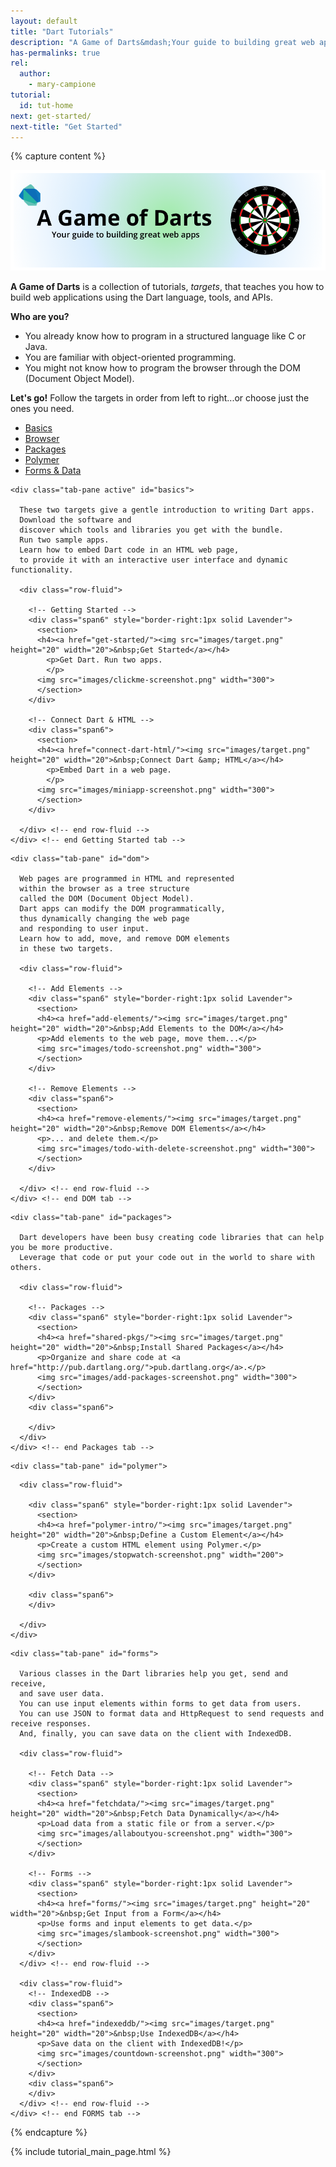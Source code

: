 ```yaml
---
layout: default
title: "Dart Tutorials"
description: "A Game of Darts&mdash;Your guide to building great web apps."
has-permalinks: true
rel:
  author:
    - mary-campione
tutorial:
  id: tut-home
next: get-started/
next-title: "Get Started"
---
```


{% capture content %}

<img src="images/banner.png">

**A Game of Darts**
is a collection of tutorials, _targets_,
that teaches you how to build web applications
using the Dart language, tools, and APIs.

<strong>Who are you?</strong>
<ul>
<li> You already know how to program in a structured language like C or Java.</li>
<li> You are familiar with object-oriented programming.</li>
<li> You might not know how to program the browser through the DOM (Document Object Model).</li>
</ul>

<strong>Let's go!</strong> Follow the targets in order from left to right...or choose just the ones you need.

<div class="tute-tabs">
<div class="tabbable">
  <ul class="nav nav-tabs">
    <li class="active"><a href="#basics" data-toggle="tab">Basics</a></li>
    <li><a href="#dom" data-toggle="tab">Browser</a></li>
    <li><a href="#packages" data-toggle="tab">Packages</a></li>
    <li><a href="#polymer" data-toggle="tab">Polymer</a></li>
    <li><a href="#forms" data-toggle="tab">Forms & Data</a></li>
    <!--<li><a href="#mobile" data-toggle="tab">Mobile</a></li>-->
  </ul>

  <div class="tab-content">

  <!-- BASICS TAB -->
    <div class="tab-pane active" id="basics">

      These two targets give a gentle introduction to writing Dart apps.
      Download the software and
      discover which tools and libraries you get with the bundle.
      Run two sample apps.
      Learn how to embed Dart code in an HTML web page,
      to provide it with an interactive user interface and dynamic functionality.

      <div class="row-fluid">

        <!-- Getting Started -->
        <div class="span6" style="border-right:1px solid Lavender">
          <section>
          <h4><a href="get-started/"><img src="images/target.png" height="20" width="20">&nbsp;Get Started</a></h4>
            <p>Get Dart. Run two apps.
            </p>
          <img src="images/clickme-screenshot.png" width="300">
          </section>
        </div>

        <!-- Connect Dart & HTML -->
        <div class="span6">
          <section>
          <h4><a href="connect-dart-html/"><img src="images/target.png" height="20" width="20">&nbsp;Connect Dart &amp; HTML</a></h4>
            <p>Embed Dart in a web page.
            </p>
          <img src="images/miniapp-screenshot.png" width="300">
          </section>
        </div>

      </div> <!-- end row-fluid -->
    </div> <!-- end Getting Started tab -->

  <!-- DOM TAB -->
    <div class="tab-pane" id="dom">

      Web pages are programmed in HTML and represented
      within the browser as a tree structure
      called the DOM (Document Object Model).
      Dart apps can modify the DOM programmatically,
      thus dynamically changing the web page
      and responding to user input.
      Learn how to add, move, and remove DOM elements
      in these two targets.

      <div class="row-fluid">

        <!-- Add Elements -->
        <div class="span6" style="border-right:1px solid Lavender">
          <section>
          <h4><a href="add-elements/"><img src="images/target.png" height="20" width="20">&nbsp;Add Elements to the DOM</a></h4>
          <p>Add elements to the web page, move them...</p>
          <img src="images/todo-screenshot.png" width="300">
          </section>
        </div>

        <!-- Remove Elements -->
        <div class="span6">
          <section>
          <h4><a href="remove-elements/"><img src="images/target.png" height="20" width="20">&nbsp;Remove DOM Elements</a></h4>
          <p>... and delete them.</p>
          <img src="images/todo-with-delete-screenshot.png" width="300">
          </section>
        </div>

      </div> <!-- end row-fluid -->
    </div> <!-- end DOM tab -->

  <!-- PACKAGES TAB -->
    <div class="tab-pane" id="packages">

      Dart developers have been busy creating code libraries that can help you be more productive.
      Leverage that code or put your code out in the world to share with others.

      <div class="row-fluid">

        <!-- Packages -->
        <div class="span6" style="border-right:1px solid Lavender">
          <section>
          <h4><a href="shared-pkgs/"><img src="images/target.png" height="20" width="20">&nbsp;Install Shared Packages</a></h4>
          <p>Organize and share code at <a href="http://pub.dartlang.org/">pub.dartlang.org</a>.</p>
          <img src="images/add-packages-screenshot.png" width="300">
          </section>
        </div>
        <div class="span6">

        </div>
      </div>
    </div> <!-- end Packages tab -->

  <!-- DEPRECATED: WEB UI TAB -->
  <!--
    <div class="tab-pane" id="webui">

<aside class="alert" style="background-color:Lavender;color:SlateBlue">
  <font size="24">
  <i class="icon-bullhorn"> </i>
  </font>
  Web UI is being upgraded to
  <a href="/polymer-dart/" target="_blank">Polymer.dart</a>.
  We've just added a tutorial about
  <a href="/docs/tutorials/polymer/">Polymer Elements</a>,
  one key feature of Polymer.
  We've also provided Polymer.dart versions of the tutorial's Web UI apps.
  Check out the
  <a href="https://github.com/dart-lang/dart-tutorials-samples/tree/master/web/"
         target="_blank">tutorials's code repo</a> on github.
</aside>

      Web components and templates are the next great ideas in web application development.
      Together they provide the building blocks to create richer and more dynamic web applications.
      With the Dart team’s <a href="http://pub.dartlang.org/packages/web_ui">Web UI package</a>,
      you can get started using web components and templates now.

      <div class="row-fluid">

        <div class="span6" style="border-right:1px solid Lavender">
          <section>
          <h4><a href="web-ui/"><img src="images/target.png" height="20" width="20">&nbsp;Get Started with Web UI</a></h4>
          <p>Bind Dart variables to UI elements.</p>
          <img src="images/shout-screenshot.png" width="300">
          </section>
        </div>

        <div class="span6" style="border-right:1px solid Lavender">
          <section>
          <h4><a href="templates/"><img src="images/target.png" height="20" width="20">&nbsp;Use Templates</a></h4>
          <p>Activate UI elements with loops and conditionals.</p>
          <img src="images/hangman-screenshot.png" width="300">
          </section>
        </div>
      </div> 

      <div class="row-fluid">
        <div class="span6">
          <section>
          <h4><a href="custom-elements/"><img src="images/target.png" height="20" width="20">&nbsp;Define a Custom DOM Tag</a></h4>
          <p>Create new HTML tags with custom elements.</p>
          <img src="images/convert-screenshot.png" width="300">
          </section>
        </div>
        <div class="span6">
        </div>
      </div>
    </div>
  -->

  <!-- POLYMER TAB -->
    <div class="tab-pane" id="polymer">
<!--
<aside class="alert" style="background-color:Lavender;color:SlateBlue">
  <font size="24">
  <i class="icon-bullhorn"> </i>
  </font>
  <a href="/polymer-dart/" target="_blank">Polymer.dart</a>.
  supersedes Web UI.
  <a href="/docs/tutorials/polymer/">Polymer Elements</a>,
  a new tutorial, covers one key feature of Polymer.dart.
  We've also provided Polymer.dart versions of the tutorial's Web UI apps.
  Check out the
  <a href="https://github.com/dart-lang/dart-tutorials-samples/tree/master/web/"
         target="_blank">tutorials's code repo</a> on github.
</aside>
-->
      <div class="row-fluid">

        <div class="span6" style="border-right:1px solid Lavender">
          <section>
          <h4><a href="polymer-intro/"><img src="images/target.png" height="20" width="20">&nbsp;Define a Custom Element</a></h4>
          <p>Create a custom HTML element using Polymer.</p>
          <img src="images/stopwatch-screenshot.png" width="200">
          </section>
        </div>

        <div class="span6">
        </div>

      </div>
    </div>

  <!-- FORMS TAB -->
    <div class="tab-pane" id="forms">

      Various classes in the Dart libraries help you get, send and receive,
      and save user data.
      You can use input elements within forms to get data from users.
      You can use JSON to format data and HttpRequest to send requests and receive responses.
      And, finally, you can save data on the client with IndexedDB.

      <div class="row-fluid">

        <!-- Fetch Data -->
        <div class="span6" style="border-right:1px solid Lavender">
          <section>
          <h4><a href="fetchdata/"><img src="images/target.png" height="20" width="20">&nbsp;Fetch Data Dynamically</a></h4>
          <p>Load data from a static file or from a server.</p>
          <img src="images/allaboutyou-screenshot.png" width="300">
          </section>
        </div>

        <!-- Forms -->
        <div class="span6" style="border-right:1px solid Lavender">
          <section>
          <h4><a href="forms/"><img src="images/target.png" height="20" width="20">&nbsp;Get Input from a Form</a></h4>
          <p>Use forms and input elements to get data.</p>
          <img src="images/slambook-screenshot.png" width="300">
          </section>
        </div>
      </div> <!-- end row-fluid -->

      <div class="row-fluid">
        <!-- IndexedDB -->
        <div class="span6">
          <section>
          <h4><a href="indexeddb/"><img src="images/target.png" height="20" width="20">&nbsp;Use IndexedDB</a></h4>
          <p>Save data on the client with IndexedDB!</p>
          <img src="images/countdown-screenshot.png" width="300">
          </section>
        </div>
        <div class="span6">
        </div>
      </div> <!-- end row-fluid -->
    </div> <!-- end FORMS tab -->

  <!-- MOBILE TAB -->
  <!--
    <div class="tab-pane" id="mobile">
      <div class="row-fluid">

        <div class="span6" style="border-right:1px solid Lavender">
          <section>
          <h4><a href="mobile/"><img src="images/target.png" height="20" width="20">&nbsp;Write for Mobile Devices</a></h4>
          <p>Mobile devices are taking over the world!</p>
          <img src="images/countdown-screenshot.png" width="300">
          </section>
        </div>

        <div class="span6">
        </div>

      </div>
    </div>
  -->

  </div> <!-- end tab content-->
</div> <!--end tabbable -->
</div> <!-- end of tute-tabs -->

{% endcapture %}

{% include tutorial_main_page.html %}
